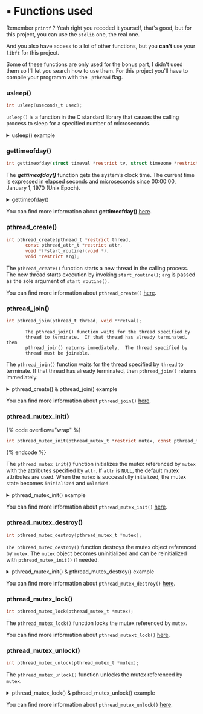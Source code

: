 # ▪️ Functions used

Remember `printf` ? Yeah right you recoded it yourself, that's good, but for this project, you can use the `stdlib` one, the real one.

And you also have access to a lot of other functions, but you **can't** use your `libft` for this project.

Some of these functions are only used for the bonus part, I didn't used them so I'll let you search how to use them. For this project you'll have to compile your programm with the `-pthread` flag.

### usleep()

```c
int usleep(useconds_t usec);
```

`usleep()` is a function in the C standard library that causes the calling process to sleep for a specified number of microseconds.

<details>

<summary>usleep() example</summary>

```c
#include <stdio.h>
#include <unistd.h>

int main(void) {
    printf("Sleeping for 500000 microseconds...\n");
    usleep(500000);
    printf("Done sleeping.\n");
    return 0;
}
```

</details>

### gettimeofday()

```c
int gettimeofday(struct timeval *restrict tv, struct timezone *restrict tz);
```

The _**gettimeofday()**_ function gets the system’s clock time. The current time is expressed in elapsed seconds and microseconds since 00:00:00, January 1, 1970 (Unix Epoch).

<details>

<summary>gettimeofday()</summary>

```c
#include <sys/time.h>
#include <stdio.h>

int main() {
  struct timeval current_time;
  gettimeofday(&current_time, NULL);
  printf("seconds : %ld\nmicro seconds : %ld",
    current_time.tv_sec, current_time.tv_usec);

  return 0;
}
```

The 1st parameter is a pointer to a `timeval` structure. The `timeval` structure is defined as below in the `<sys/time.h>` header file.

```c
struct    timeval  {
  time_t        tv_sec ;   //used for seconds
  suseconds_t       tv_usec ;   //used for microseconds
}
```

The second argument should **always** be set to `NULL`. This second argument is obsolete and is only there for backwards compatibility.

</details>

You can find more information about **gettimeofday()** [here](https://man7.org/linux/man-pages/man2/settimeofday.2.html).

### pthread\_create()

```c
int pthread_create(pthread_t *restrict thread,
       const pthread_attr_t *restrict attr,
       void *(*start_routine)(void *),
       void *restrict arg);
```

The `pthread_create()` function starts a new thread in the calling process. The new thread starts execution by invoking `start_routine()`; `arg` is passed as the sole argument of `start_routine()`.

You can find more information about `pthread_create()` [here](https://man7.org/linux/man-pages/man3/pthread_create.3.html).

### pthread\_join()

```c
int pthread_join(pthread_t thread, void **retval);
```

```
       The pthread_join() function waits for the thread specified by
       thread to terminate.  If that thread has already terminated, then
       pthread_join() returns immediately.  The thread specified by
       thread must be joinable.
```

The `pthread_join()` function waits for the thread specified by `thread` to terminate. If that thread has already terminated, then `pthread_join()` returns immediately.

<details>

<summary>pthread_create() &#x26; pthread_join() example</summary>

```c
#include <pthread.h>
#include <stdlib.h>
#include <stdio.h>

void *thread(void *arg) {
  char *ret;
  printf("thread() entered with argument '%s'\n", arg);
  if ((ret = (char*) malloc(20)) == NULL) {
    perror("malloc() error");
    exit(2);
  }
  strcpy(ret, "This is a test");
  pthread_exit(ret);
}

main() {
  pthread_t thid;
  void *ret;

  if (pthread_create(&thid, NULL, thread, "thread 1") != 0) {
    perror("pthread_create() error");
    exit(1);
  }

  if (pthread_join(thid, &ret) != 0) {
    perror("pthread_create() error");
    exit(3);
  }

  printf("thread exited with '%s'\n", ret);
}
```

In this example, we use the pthread\_create() function to create a new thread that is initiated with the function called thread().

We then wait for the thread to terminate before printing the return value of the thread.

</details>

You can find more information about `pthread_join()` [here](https://man7.org/linux/man-pages/man3/pthread_join.3.html).

### pthread\_mutex\_init()

{% code overflow="wrap" %}
```c
int pthread_mutex_init(pthread_mutex_t *restrict mutex, const pthread_mutexattr_t *restrict attr);
```
{% endcode %}

The `pthread_mutex_init()` function initializes the mutex referenced by `mutex` with the attributes specified by `attr`. If `attr` is `NULL`, the default mutex attributes are used. When the `mutex` is successfully initialized, the mutex state becomes `initialized` and `unlocked`.

<details>

<summary>pthread_mutex_init() example</summary>

```c
#include <pthread.h>

int main(void)
{
    pthread_mutex_t mutex;

    // Initializing the mutex
    pthread_mutex_init(&mutex, NULL);
}
```

The above example uses the `pthread_mutex_init()` function to initialize a new `mutex` that can be used from all threads that we want to.

</details>

You can find more information about `pthread_mutex_init()` [here](https://man7.org/linux/man-pages/man3/pthread_mutex_destroy.3p.html).

### pthread\_mutex\_destroy()

```c
int pthread_mutex_destroy(pthread_mutex_t *mutex);
```

`The pthread_mutex_destroy()` function destroys the mutex object referenced by `mutex`. The `mutex` object becomes uninitialized and can be reinitialized with `pthread_mutex_init()` if needed.

<details>

<summary>pthread_mutex_init() &#x26; pthread_mutex_destroy() example</summary>

{% code overflow="wrap" %}
```c
#include <pthread.h>
#incluce <stdio.h>

int main(void)
{
    pthread_mutex_t mutex;
    
    // Initializing the mutex
    pthread_mutex_init(&mutex, NULL);
    
    printf("You can use the mutex from now on");
    
    // Destroying the mutex
    pthread_mutex_destroy(&mutex);
}
```
{% endcode %}

</details>

You can find more information about `pthread_mutex_destroy()` [here](https://man7.org/linux/man-pages/man3/pthread_mutex_destroy.3p.html).

### pthread\_mutex\_lock()

```c
int pthread_mutex_lock(pthread_mutex_t *mutex);
```

The `pthread_mutex_lock()` function locks the mutex referenced by `mutex`.

You can find more information about `pthread_mutext_lock()` [here](https://man7.org/linux/man-pages/man3/pthread_mutex_lock.3p.html).

### pthread\_mutex\_unlock()

```c
int pthread_mutex_unlock(pthread_mutex_t *mutex);
```

The `pthread_mutex_unlock()` function unlocks the mutex referenced by `mutex`.

<details>

<summary>pthread_mutex_lock() &#x26; pthread_mutex_unlock() example</summary>

```c
#include <pthread.h>
#include <stdio.h>

int main(void)
{
    pthread_mutex_t fork_mutex;
    
    pthread_mutex_init(&fork_mutex, NULL);
    
    pthread_mutex_lock(&fork_mutex);
    set_unavailable(fork);
    pthread_mutex_unlock(&fork_mutex);
    
    pthread_mutex_destroy(&fork_mutex);
    
    return (0);
}
```

</details>

You can find more information about `pthread_mutex_unlock()` [here](https://man7.org/linux/man-pages/man3/pthread_mutex_lock.3p.html).
